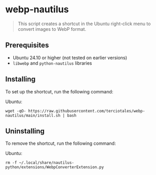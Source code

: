 # webp-nautilus

> This script creates a shortcut in the Ubuntu right-click menu to convert images to WebP format.

## Prerequisites

* Ubuntu 24.10 or higher (not tested on earlier versions)
* `libwebp` and `python-nautilus` libraries

## Installing

To set up the shortcut, run the following command:

Ubuntu:
```
wget -qO- https://raw.githubusercontent.com/terciotales/webp-nautilus/main/install.sh | bash
```


## Uninstalling

To remove the shortcut, run the following command:

Ubuntu:
```
rm -f ~/.local/share/nautilus-python/extensions/WebpConverterExtension.py
```
